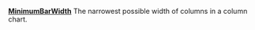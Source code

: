 [**MinimumBarWidth**](properties-chart.md) The narrowest possible width of columns in a column chart.

